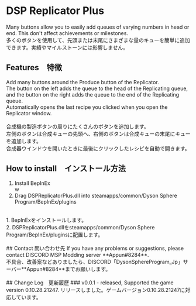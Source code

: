 # DSP Replicator Plus
Many buttons allow you to easily add queues of varying numbers in head or end. This don't affect achievements or milestones.<br>
多くのボタンを使用して、先頭または末尾にさまざまな量のキューを簡単に追加できます。実績やマイルストーンには影響しません。<br>

## Features　特徴
Add many buttons around the Produce button of the Replicator.<br>
The button on the left adds the queue to the head of the Replicating queue, and the button on the right adds the queue to the end of the Replicating queue.<br>
Automatically opens the last recipe you clicked when you open the Replicator window.<br>
<br>
合成機の製造ボタンの周りにたくさんのボタンを追加します。<br>
左側のボタンは合成キューの先頭へ、右側のボタンは合成キューの末尾にキューを追加します。<br>
合成器ウインドウを開いたときに最後にクリックしたレシピを自動で開きます。<br>

## How to install　インストール方法
1. Install BepInEx<br>w
2. Drag DSPReplicatorPlus.dll into steamapps/common/Dyson Sphere Program/BepInEx/plugins<br>
<br>
1. BepInExをインストールします。<br>
2. DSPReplicatorPlus.dllをsteamapps/common/Dyson Sphere Program/BepInEx/pluginsに配置します。<br>
<br>
## Contact 問い合わせ先
If you have any problems or suggestions, please contact DISCORD MSP Modding server **Appun#8284**.<br>
不具合、改善案などありましたら、DISCORD「DysonSphereProgram_Jp」サーバー**Appun#8284**までお願いします。<br>
<br>
## Change Log　更新履歴
### v0.0.1
- released, Supported the game version 0.10.28.21247. リリースしました。ゲームバージョン0.10.28.21247に対応しています。
